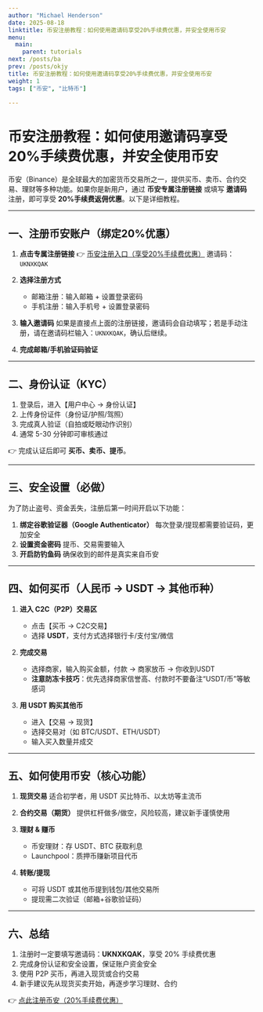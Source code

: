 ```yaml
---
author: "Michael Henderson"
date: 2025-08-18
linktitle: 币安注册教程：如何使用邀请码享受20%手续费优惠，并安全使用币安
menu:
  main:
    parent: tutorials
next: /posts/ba
prev: /posts/okjy
title: 币安注册教程：如何使用邀请码享受20%手续费优惠，并安全使用币安
weight: 1
tags: ["币安", "比特币"]

---
```

# 币安注册教程：如何使用邀请码享受20%手续费优惠，并安全使用币安

币安（Binance）是全球最大的加密货币交易所之一，提供买币、卖币、合约交易、理财等多种功能。如果你是新用户，通过 **币安专属注册链接** 或填写 **邀请码** 注册，即可享受 **20%手续费返佣优惠**。以下是详细教程。

---

## 一、注册币安账户（绑定20%优惠）

1. **点击专属注册链接**
   👉 [币安注册入口（享受20%手续费优惠）](https://www.binance.com/join?ref=UKNXKQAK)
   邀请码：`UKNXKQAK`

2. **选择注册方式**

   * 邮箱注册：输入邮箱 + 设置登录密码
   * 手机注册：输入手机号 + 设置登录密码

3. **输入邀请码**
   如果是直接点上面的注册链接，邀请码会自动填写；若是手动注册，请在邀请码栏输入：`UKNXKQAK`，确认后继续。

4. **完成邮箱/手机验证码验证**

---

## 二、身份认证（KYC）

1. 登录后，进入【用户中心 → 身份认证】
2. 上传身份证件（身份证/护照/驾照）
3. 完成真人验证（自拍或眨眼动作识别）
4. 通常 5-30 分钟即可审核通过

👉 完成认证后即可 **买币、卖币、提币**。

---

## 三、安全设置（必做）

为了防止盗号、资金丢失，注册后第一时间开启以下功能：

1. **绑定谷歌验证器（Google Authenticator）**
   每次登录/提现都需要验证码，更加安全
2. **设置资金密码**
   提币、交易需要输入
3. **开启防钓鱼码**
   确保收到的邮件是真实来自币安

---

## 四、如何买币（人民币 → USDT → 其他币种）

1. **进入 C2C（P2P）交易区**

   * 点击【买币 → C2C交易】
   * 选择 **USDT**，支付方式选择银行卡/支付宝/微信

2. **完成交易**

   * 选择商家，输入购买金额，付款 → 商家放币 → 你收到USDT
   * **注意防冻卡技巧**：优先选择商家信誉高、付款时不要备注“USDT/币”等敏感词

3. **用 USDT 购买其他币**

   * 进入【交易 → 现货】
   * 选择交易对（如 BTC/USDT、ETH/USDT）
   * 输入买入数量并成交

---

## 五、如何使用币安（核心功能）

1. **现货交易**
   适合初学者，用 USDT 买比特币、以太坊等主流币

2. **合约交易（期货）**
   提供杠杆做多/做空，风险较高，建议新手谨慎使用

3. **理财 & 赚币**

   * 币安理财：存 USDT、BTC 获取利息
   * Launchpool：质押币赚新项目代币

4. **转账/提现**

   * 可将 USDT 或其他币提到钱包/其他交易所
   * 提现需二次验证（邮箱+谷歌验证码）

---

## 六、总结

1. 注册时一定要填写邀请码：**UKNXKQAK**，享受 20% 手续费优惠
2. 完成身份认证和安全设置，保证账户资金安全
3. 使用 P2P 买币，再进入现货或合约交易
4. 新手建议先从现货买卖开始，再逐步学习理财、合约

👉 [点此注册币安（20%手续费优惠）](https://www.binance.com/join?ref=UKNXKQAK)